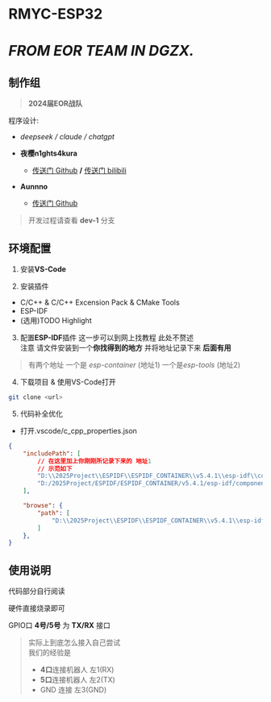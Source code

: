 # RMYC-ESP32

# *__FROM EOR TEAM IN DGZX.__*

## 制作组
> **2024届EOR战队**

程序设计:

- *deepseek / claude / chatgpt*

- **夜樱n1ghts4kura**
    - [传送门 Github](https://github.com/n1ghts4kura)   **/**   [传送门 bilibili](https://space.bilibili.com/438325806)

- **Aunnno**
    - [传送门 Github](https://github.com/Aunnno)

> 开发过程请查看 **dev-1** 分支

## 环境配置

1. 安装**VS-Code**

2. 安装插件
- C/C++ & C/C++ Excension Pack & CMake Tools
- ESP-IDF
- (选用)TODO Highlight

3. 配置**ESP-IDF**插件
这一步可以到网上找教程 此处不赘述  
注意 请文件安装到一个**你找得到的地方** 并将地址记录下来 **后面有用**

> 有两个地址 一个是 *esp-container* (地址1)  一个是*esp-tools* (地址2)

4. 下载项目 & 使用VS-Code打开
```sh
git clone <url>
```

5. 代码补全优化

- 打开.vscode/c_cpp_properties.json
```json
{
    "includePath": [
        // 在这里加上你刚刚所记录下来的 地址1
        // 示范如下
        "D:\\2025Project\\ESPIDF\\ESPIDF_CONTAINER\\v5.4.1\\esp-idf\\components",
        "D:/2025Project/ESPIDF/ESPIDF_CONTAINER/v5.4.1/esp-idf/components/log/include",
    ],

    "browse": {
        "path": [
            "D:\\2025Project\\ESPIDF\\ESPIDF_CONTAINER\\v5.4.1\\esp-idf\\components",
        ]
    },
}
```

## 使用说明

代码部分自行阅读

硬件直接烧录即可

GPIO口 **4号/5号** 为 **TX/RX** 接口
> 实际上到底怎么接入自己尝试  
> 我们的经验是
> - **4口**连接机器人 左1(RX)  
> - **5口**连接机器人 左2(TX)  
> - GND 连接 左3(GND)